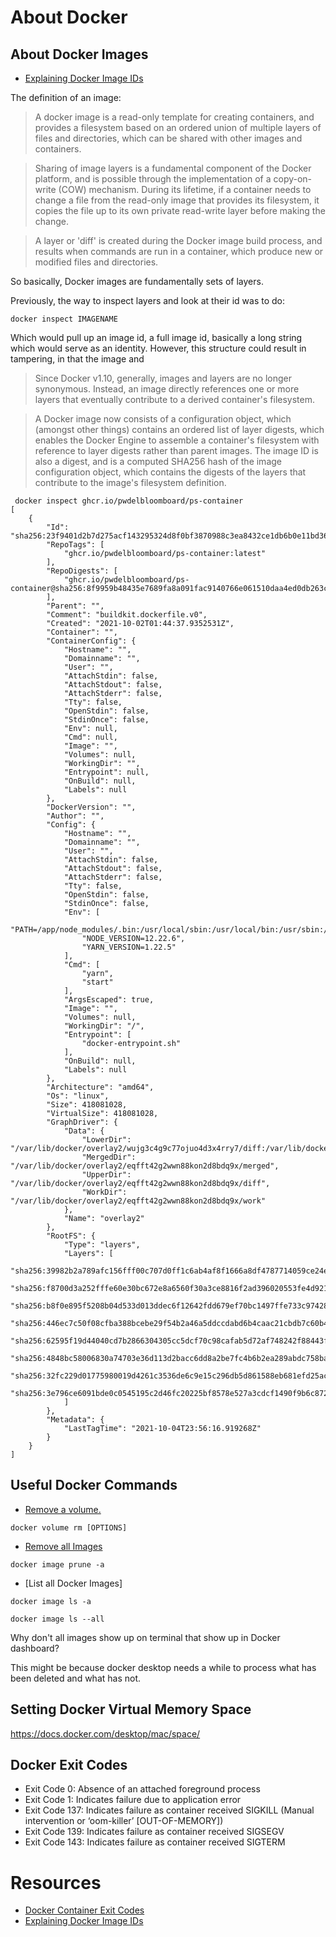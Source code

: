 # About Docker

## About Docker Images

* [Explaining Docker Image IDs](https://windsock.io/explaining-docker-image-ids/)

The definition of an image:

> A docker image is a read-only template for creating containers, and provides a filesystem based on an ordered union of multiple layers of files and directories, which can be shared with other images and containers. 

> Sharing of image layers is a fundamental component of the Docker platform, and is possible through the implementation of a copy-on-write (COW) mechanism. During its lifetime, if a container needs to change a file from the read-only image that provides its filesystem, it copies the file up to its own private read-write layer before making the change.

> A layer or 'diff' is created during the Docker image build process, and results when commands are run in a container, which produce new or modified files and directories.

So basically, Docker images are fundamentally sets of layers.

Previously, the way to inspect layers and look at their id was to do:

```
docker inspect IMAGENAME
```
Which would pull up an image id, a full image id, basically a long string which would serve as an identity. However, this structure could result in tampering, in that the image and 

> Since Docker v1.10, generally, images and layers are no longer synonymous. Instead, an image directly references one or more layers that eventually contribute to a derived container's filesystem.


> A Docker image now consists of a configuration object, which (amongst other things) contains an ordered list of layer digests, which enables the Docker Engine to assemble a container's filesystem with reference to layer digests rather than parent images. The image ID is also a digest, and is a computed SHA256 hash of the image configuration object, which contains the digests of the layers that contribute to the image's filesystem definition.

```
 docker inspect ghcr.io/pwdelbloomboard/ps-container
[
    {
        "Id": "sha256:23f9401d2b7d275acf143295324d8f0bf3870988c3ea8432ce1db6b0e11bd36a",
        "RepoTags": [
            "ghcr.io/pwdelbloomboard/ps-container:latest"
        ],
        "RepoDigests": [
            "ghcr.io/pwdelbloomboard/ps-container@sha256:8f9959b48435e7689fa8a091fac9140766e061510daa4ed0db263c05ca4baf20"
        ],
        "Parent": "",
        "Comment": "buildkit.dockerfile.v0",
        "Created": "2021-10-02T01:44:37.9352531Z",
        "Container": "",
        "ContainerConfig": {
            "Hostname": "",
            "Domainname": "",
            "User": "",
            "AttachStdin": false,
            "AttachStdout": false,
            "AttachStderr": false,
            "Tty": false,
            "OpenStdin": false,
            "StdinOnce": false,
            "Env": null,
            "Cmd": null,
            "Image": "",
            "Volumes": null,
            "WorkingDir": "",
            "Entrypoint": null,
            "OnBuild": null,
            "Labels": null
        },
        "DockerVersion": "",
        "Author": "",
        "Config": {
            "Hostname": "",
            "Domainname": "",
            "User": "",
            "AttachStdin": false,
            "AttachStdout": false,
            "AttachStderr": false,
            "Tty": false,
            "OpenStdin": false,
            "StdinOnce": false,
            "Env": [
                "PATH=/app/node_modules/.bin:/usr/local/sbin:/usr/local/bin:/usr/sbin:/usr/bin:/sbin:/bin",
                "NODE_VERSION=12.22.6",
                "YARN_VERSION=1.22.5"
            ],
            "Cmd": [
                "yarn",
                "start"
            ],
            "ArgsEscaped": true,
            "Image": "",
            "Volumes": null,
            "WorkingDir": "/",
            "Entrypoint": [
                "docker-entrypoint.sh"
            ],
            "OnBuild": null,
            "Labels": null
        },
        "Architecture": "amd64",
        "Os": "linux",
        "Size": 418081028,
        "VirtualSize": 418081028,
        "GraphDriver": {
            "Data": {
                "LowerDir": "/var/lib/docker/overlay2/wujg3c4g9c77ojuo4d3x4rry7/diff:/var/lib/docker/overlay2/p5yfc2dc30bl8j9ad9fomyeli/diff:/var/lib/docker/overlay2/qtascl2rge6se4astamhnqi78/diff:/var/lib/docker/overlay2/e957619865e0bcee4bd3710bed2bafec9d4d58294659e959c5d39d49e5977446/diff:/var/lib/docker/overlay2/6ee20854b8218a071704a7e797e26ede30d49a35e5e5439f92ead55ae01a02de/diff:/var/lib/docker/overlay2/98505a339b83011fcbb3519f6fad06ed2fca0d93fb6c08c4365abbe25ca26947/diff:/var/lib/docker/overlay2/dd357e7b3053fcd8e1c0a438612c279602381ad9972979eec7dba617ba30a655/diff",
                "MergedDir": "/var/lib/docker/overlay2/eqfft42g2wwn88kon2d8bdq9x/merged",
                "UpperDir": "/var/lib/docker/overlay2/eqfft42g2wwn88kon2d8bdq9x/diff",
                "WorkDir": "/var/lib/docker/overlay2/eqfft42g2wwn88kon2d8bdq9x/work"
            },
            "Name": "overlay2"
        },
        "RootFS": {
            "Type": "layers",
            "Layers": [
                "sha256:39982b2a789afc156fff00c707d0ff1c6ab4af8f1666a8df4787714059ce24e7",
                "sha256:f8700d3a252fffe60e30bc672e8a6560f30a3ce8816f2ad396020553fe4d9210",
                "sha256:b8f0e895f5208b04d533d013ddec6f12642fdd679ef70bc1497ffe733c97428b",
                "sha256:446ec7c50f08cfba388bcebe29f54b2a46a5ddccdabd6b4caac21cbdb7c60b4b",
                "sha256:62595f19d44040cd7b2866304305cc5dcf70c98cafab5d72af748242f88443f4",
                "sha256:4848bc58006830a74703e36d113d2bacc6dd8a2be7fc4b6b2ea289abdc758ba6",
                "sha256:32fc229d01775980019d4261c3536de6c9e15c296db5d861588eb681efd25ac7",
                "sha256:3e796ce6091bde0c0545195c2d46fc20225bf8578e527a3cdcf1490f9b6c8729"
            ]
        },
        "Metadata": {
            "LastTagTime": "2021-10-04T23:56:16.919268Z"
        }
    }
]

```


## Useful Docker Commands


* [Remove a volume.](https://docs.docker.com/engine/reference/commandline/volume_rm/)

```
docker volume rm [OPTIONS]
```


* [Remove all Images](https://docs.docker.com/engine/reference/commandline/image_prune/)

```
docker image prune -a
```

* [List all Docker Images]

```
docker image ls -a

docker image ls --all

```

Why don't all images show up on terminal that show up in Docker dashboard?

This might be because docker desktop needs a while to process what has been deleted and what has not.

## Setting Docker Virtual Memory Space

https://docs.docker.com/desktop/mac/space/

## Docker Exit Codes

* Exit Code 0: Absence of an attached foreground process
* Exit Code 1: Indicates failure due to application error
* Exit Code 137: Indicates failure as container received SIGKILL (Manual intervention or ‘oom-killer’ [OUT-OF-MEMORY])
* Exit Code 139: Indicates failure as container received SIGSEGV
* Exit Code 143: Indicates failure as container received SIGTERM

# Resources

* [Docker Container Exit Codes](https://betterprogramming.pub/understanding-docker-container-exit-codes-5ee79a1d58f6)
* [Explaining Docker Image IDs](https://windsock.io/explaining-docker-image-ids/)